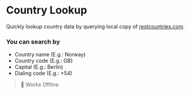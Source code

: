 # Country Lookup

Quickly lookup country data by querying local copy of [restcountries.com](https://restcountries.com).

### You can search by

- Country name (E.g.: Norway)
- Country code (E.g.: GB)
- Capital (E.g.: Berlin)
- Dialing code (E.g.: +54)

> 🚀 Works Offline